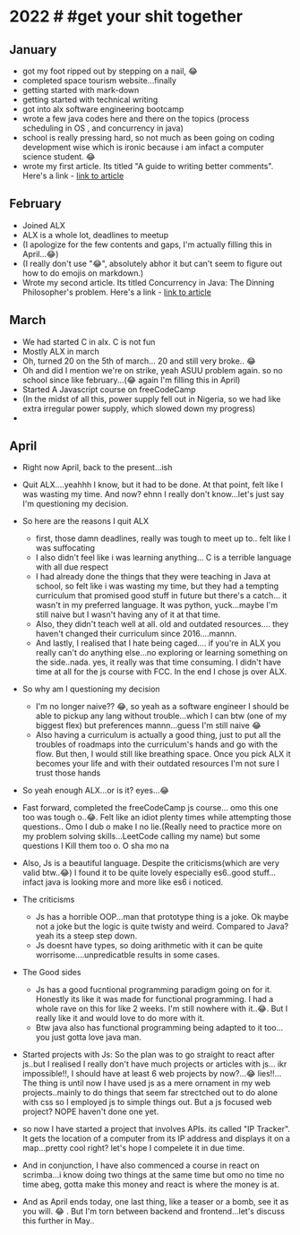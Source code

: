 # 2022 # #get your shit together

## January

- got my foot ripped out by stepping on a nail, :joy:
- completed space tourism website...finally
- getting started with mark-down
- getting started with technical writing
- got into alx software engineering bootcamp
- wrote a few java codes here and there on the topics (process scheduling in OS , and concurrency in java)
- school is really pressing hard, so not much as been going on coding development wise which is ironic because i am infact a computer science student. :joy:
- wrote my first article. Its titled "A guide to writing better comments". Here's a link - [link to article](https://dev.to/plainsight16/a-guide-to-writing-to-better-comments-3pol)


## February

- Joined ALX
- ALX is a whole lot, deadlines to meetup
-  (I apologize for the few contents and gaps, I'm actually filling this in April...:joy:)
- (I really don't use ":joy:", absolutely abhor it but can't seem to figure out how to do emojis on markdown.)
- Wrote my second article. Its titled Concurrency in Java: The Dinning Philosopher's problem. Here's a link - [link to article](https://dev.to/plainsight16/concurrency-in-java-the-dining-philosophers-problem-nko)


## March

- We had started C in alx. C is not fun
- Mostly ALX in march
- Oh, turned 20 on the 5th of march... 20 and still very broke.. :joy:
- Oh and did I mention we're on strike, yeah ASUU problem again. so no school since like february...(:joy: again I'm filling this in April)
- Started A Javascript course on freeCodeCamp
- (In the midst of all this, power supply fell out in Nigeria, so we had like extra irregular power supply, which slowed down my progress)
- 

## April

- Right now April, back to the present...ish

- Quit ALX....yeahhh I know, but it had to be done. At that point, felt like I was wasting my time. And now? ehnn I really don't know...let's just say I'm questioning my decision.

- So here are the reasons I quit ALX
    - first, those damn deadlines, really was tough to meet up to.. felt like I was suffocating
    - I also didn't feel like i was learning anything... C is a terrible language with all due respect
    - I had already done the things that they were teaching in Java at school, so felt like i was wasting my time, but they had a tempting curriculum that promised good stuff in future but there's a catch... it wasn't in my preferred language. It was python, yuck...maybe I'm still naive but I wasn't having any of it at that time.
    - Also, they didn't teach well at all. old and outdated resources.... they haven't changed their curriculum since 2016....mannn.
    - And lastly, I realised that I hate being caged.... if you're in ALX you really can't do anything else...no exploring or learning something on the side..nada. yes, it really was that time consuming. I didn't have time at all for the js course with FCC. In the end I chose js over ALX.

- So why am I questioning my decision
    - I'm no longer naive?? :joy:, so yeah as a software engineer I should be able to pickup any lang without trouble...which I can btw (one of my biggest flex) but preferences mannn...guess I'm still naive :joy:
    - Also having a curriculum is actually a good thing, just to put all the troubles of roadmaps into the curriculum's hands and go with the flow. But then, I would still like breathing space. Once you pick ALX it becomes your life and with their outdated resources I'm not sure I trust those hands
- So yeah enough ALX...or is it? eyes...:joy:

- Fast forward, completed the freeCodeCamp js course... omo this one too was tough o..:joy:. Felt like an idiot plenty times while attempting those questions.. Omo I dub o make I no lie.(Really need to practice more on my problem solving skills...LeetCode calling my name) but some questions I Kill them too o. O sha mo na
- Also, Js is a beautiful language. Despite the criticisms(which are very valid btw..:joy:) I found it to be quite lovely especially es6..good stuff... infact java is looking more and more like es6 i noticed.

- The criticisms
    - Js has a horrible OOP...man that prototype thing is a joke. Ok maybe not a joke but the logic is quite twisty and weird. Compared to Java? yeah its a steep step down.
    - Js doesnt have types, so doing arithmetic with it can be quite worrisome....unpredicatble results in some cases.

- The Good sides
    - Js has a good fucntional programming paradigm going on for it. Honestly its like it was made for functional programming. I had a whole rave on this for like 2 weeks. I'm still nowhere with it..:joy:. But I really like it and would love to do more with it.
    - Btw java also has functional programming being adapted to it too... you just gotta love java man.

- Started projects with Js: So the plan was to go straight to react after js..but I realised I really don't have much projects or articles with js... ikr impossible!!, I should have at least 6 web projects by now?...:joy: lies!!... The thing is until now I have used js as a mere ornament in my web projects..mainly to do things that seem far strectched out to do alone with css so I employed js to simple things out. But a js focused web project? NOPE haven't done one yet.

- so now I have started a project that involves APIs. its called "IP Tracker". It gets the location of a computer from its IP address and displays it on a map...pretty cool right? let's hope I compelete it in due time.

- And in conjunction, I have also commenced a course in react on scrimba...i know doing two things at the same time but omo no time no time abeg, gotta make this money and react is where the money is at.

- And as April ends today, one last thing, like a teaser or a bomb, see it as you will. :joy: . But I'm torn between backend and frontend...let's discuss this further in May..